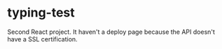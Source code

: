 # typing-test
Second React project. It haven't a deploy page because the API doesn't have a SSL certification.
